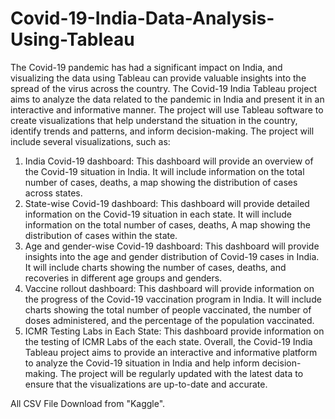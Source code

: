 # Covid-19-India-Data-Analysis-Using-Tableau

The Covid-19 pandemic has had a significant impact on India, and visualizing the data using Tableau can provide valuable insights into the spread of the virus across the country.
The Covid-19 India Tableau project aims to analyze the data related to the pandemic in India and present it in an interactive and informative manner. The project will use Tableau software to create visualizations that help understand the situation in the country, identify trends and patterns, and inform decision-making.
The project will include several visualizations, such as:
1. India Covid-19 dashboard: This dashboard will provide an overview of the Covid-19 situation in India. It will include information on the total number of cases, deaths, a map showing the distribution of cases across states.
2. State-wise Covid-19 dashboard: This dashboard will provide detailed information on the Covid-19 situation in each state. It will include information on the total number of cases, deaths, A map showing the distribution of cases within the state.
3. Age and gender-wise Covid-19 dashboard: This dashboard will provide insights into the age and gender distribution of Covid-19 cases in India. It will include charts showing the number of cases, deaths, and recoveries in different age groups and genders.
4. Vaccine rollout dashboard: This dashboard will provide information on the progress of the Covid-19 vaccination program in India. It will include charts showing the total number of people vaccinated, the number of doses administered, and the percentage of the population vaccinated.
5. ICMR Testing Labs in Each State: This dashboard provide information on the testing of ICMR Labs of the each state.
Overall, the Covid-19 India Tableau project aims to provide an interactive and informative platform to analyze the Covid-19 situation in India and help inform decision-making. The project will be regularly updated with the latest data to ensure that the visualizations are up-to-date and accurate.

All CSV File Download from "Kaggle".
